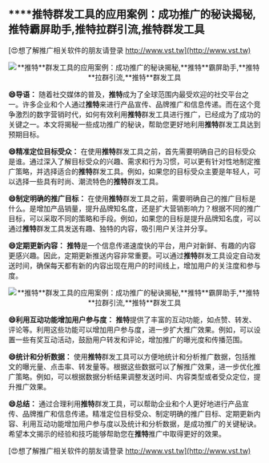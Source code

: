 ## ****推特**群发工具的应用案例：成功推广的秘诀揭秘,**推特**霸屏助手,**推特**拉群引流,**推特**群发工具**

[😍想了解推广相关软件的朋友请登录 http://www.vst.tw](http://www.vst.tw)

 <center><img src="https://vst.tw/MP4/tuiguang/png/6.png" alt="**推特**群发工具的应用案例：成功推广的秘诀揭秘,**推特**霸屏助手,**推特**拉群引流,**推特**群发工具"></center>

**😄导语：**
随着社交媒体的普及，**推特**成为了全球范围内最受欢迎的社交平台之一。许多企业和个人通过**推特**来进行产品宣传、品牌推广和信息传递。而在这个竞争激烈的数字营销时代，如何有效利用**推特**群发工具进行推广，已经成为了成功的关键之一。本文将揭秘一些成功推广的秘诀，帮助您更好地利用**推特**群发工具达到预期目标。

**😄精准定位目标受众：**
在使用**推特**群发工具之前，首先需要明确自己的目标受众是谁。通过深入了解目标受众的兴趣、需求和行为习惯，可以更有针对性地制定推广策略，并选择适合的**推特**群发工具。例如，如果您的目标受众主要是年轻人，可以选择一些具有时尚、潮流特色的**推特**群发工具。

**😄制定明确的推广目标：**
在使用**推特**群发工具之前，需要明确自己的推广目标是什么。是增加产品销量，提升品牌知名度，还是扩大营销影响力？根据不同的推广目标，可以采取不同的策略和手段。例如，如果您的目标是提升品牌知名度，可以通过**推特**群发工具发送有趣、独特的内容，吸引用户关注并分享。

**😄定期更新内容：**
**推特**是一个信息传递速度快的平台，用户对新鲜、有趣的内容更感兴趣。因此，定期更新推送内容非常重要。可以通过**推特**群发工具设定自动发送时间，确保每天都有新的内容出现在用户的时间线上，增加用户的关注度和参与度。

 <center><img src="https://vst.tw/MP4/tuiguang/png/5.png" alt="**推特**群发工具的应用案例：成功推广的秘诀揭秘,**推特**霸屏助手,**推特**拉群引流,**推特**群发工具"></center>

**😄利用互动功能增加用户参与度：**
**推特**提供了丰富的互动功能，如点赞、转发、评论等。利用这些功能可以增加用户参与度，进一步扩大推广效果。例如，可以设置一些有奖互动活动，鼓励用户转发和评论，增加推广的曝光度和传播范围。

**😄统计和分析数据：**
使用**推特**群发工具可以方便地统计和分析推广数据，包括推文的曝光量、点击率、转发量等。根据这些数据可以了解推广效果，进一步优化推广策略。例如，可以根据数据分析结果调整发送时间、内容类型或者受众定位，提升推广效果。

**😄总结：**
通过合理利用**推特**群发工具，可以帮助企业和个人更好地进行产品宣传、品牌推广和信息传递。精准定位目标受众、制定明确的推广目标、定期更新内容、利用互动功能增加用户参与度以及统计和分析数据，是成功推广的关键秘诀。希望本文揭示的经验和技巧能够帮助您在**推特**推广中取得更好的效果。

[😍想了解推广相关软件的朋友请登录 http://www.vst.tw](http://www.vst.tw)



